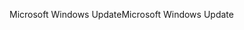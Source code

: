 <span data-ttu-id="ac851-101">Microsoft Windows Update</span><span class="sxs-lookup"><span data-stu-id="ac851-101">Microsoft Windows Update</span></span>